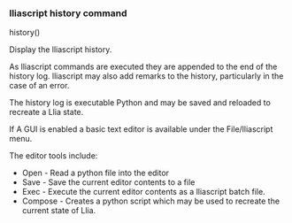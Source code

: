 ### lliascript history command

history()

Display the lliascript history.

As lliascript commands are executed they are appended to the end of the
history log.  lliascript may also add remarks to the history, particularly
in the case of an error.


The history log is executable Python and may be saved and reloaded to
recreate a Llia state.


If A GUI is enabled a basic text editor is available under the
File/lliascript menu.


The editor tools include:

-   Open - Read a python file into the editor
-   Save - Save the current editor contents to a file
-   Exec - Execute the current editor contents as a lliascript batch file.
-   Compose - Creates a python script which may be used to recreate the
              current state of Llia.  